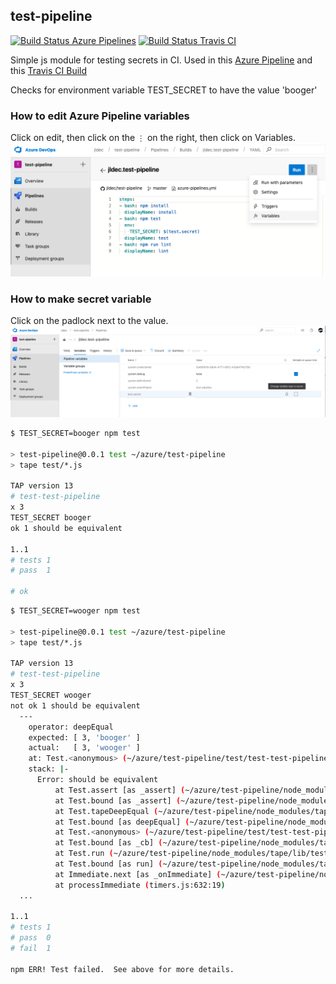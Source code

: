 ## test-pipeline
[![Build Status Azure Pipelines](https://dev.azure.com/jldec/test-pipeline/_apis/build/status/jldec.test-pipeline?branchName=master)](https://dev.azure.com/jldec/test-pipeline/_build/latest?definitionId=2&branchName=master)
[![Build Status Travis CI](https://travis-ci.org/jldec/test-pipeline.svg?branch=master)](https://travis-ci.org/jldec/test-pipeline)

Simple js module for testing secrets in CI. Used in this [Azure Pipeline](https://dev.azure.com/jldec/test-pipeline) and this [Travis CI Build](https://travis-ci.org/jldec/test-pipeline)

Checks for environment variable TEST_SECRET to have the value 'booger'

### How to edit Azure Pipeline variables
Click on edit, then click on the `⋮` on the right, then click on Variables. 
![edit Azure Pipeline secret variable](edit-variables.png)

### How to make secret variable
Click on the padlock next to the value.
![edit secret variable](secret-variable.png)

```sh
$ TEST_SECRET=booger npm test

> test-pipeline@0.0.1 test ~/azure/test-pipeline
> tape test/*.js

TAP version 13
# test-test-pipeline
x 3
TEST_SECRET booger
ok 1 should be equivalent

1..1
# tests 1
# pass  1

# ok
```

```sh
$ TEST_SECRET=wooger npm test

> test-pipeline@0.0.1 test ~/azure/test-pipeline
> tape test/*.js

TAP version 13
# test-test-pipeline
x 3
TEST_SECRET wooger
not ok 1 should be equivalent
  ---
    operator: deepEqual
    expected: [ 3, 'booger' ]
    actual:   [ 3, 'wooger' ]
    at: Test.<anonymous> (~/azure/test-pipeline/test/test-test-pipeline.js:12:5)
    stack: |-
      Error: should be equivalent
          at Test.assert [as _assert] (~/azure/test-pipeline/node_modules/tape/lib/test.js:226:54)
          at Test.bound [as _assert] (~/azure/test-pipeline/node_modules/tape/lib/test.js:77:32)
          at Test.tapeDeepEqual (~/azure/test-pipeline/node_modules/tape/lib/test.js:423:10)
          at Test.bound [as deepEqual] (~/azure/test-pipeline/node_modules/tape/lib/test.js:77:32)
          at Test.<anonymous> (~/azure/test-pipeline/test/test-test-pipeline.js:12:5)
          at Test.bound [as _cb] (~/azure/test-pipeline/node_modules/tape/lib/test.js:77:32)
          at Test.run (~/azure/test-pipeline/node_modules/tape/lib/test.js:96:10)
          at Test.bound [as run] (~/azure/test-pipeline/node_modules/tape/lib/test.js:77:32)
          at Immediate.next [as _onImmediate] (~/azure/test-pipeline/node_modules/tape/lib/results.js:75:19)
          at processImmediate (timers.js:632:19)
  ...

1..1
# tests 1
# pass  0
# fail  1

npm ERR! Test failed.  See above for more details.
``` 

